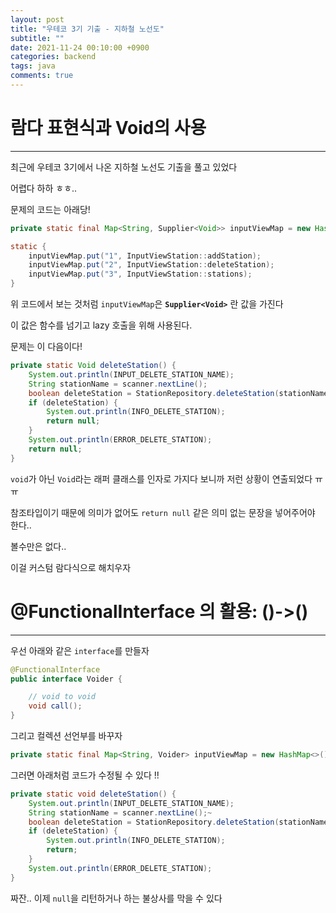 ```yaml
---
layout: post
title: "우테코 3기 기출 - 지하철 노선도"
subtitle: ""
date: 2021-11-24 00:10:00 +0900
categories: backend
tags: java
comments: true
---
```


# 람다 표현식과 Void의 사용

---

최근에 우테코 3기에서 나온 지하철 노선도 기출을 풀고 있었다

어렵다 하하 ㅎㅎ..

문제의 코드는 아래당!

```java
private static final Map<String, Supplier<Void>> inputViewMap = new HashMap<>();

static {
    inputViewMap.put("1", InputViewStation::addStation);
    inputViewMap.put("2", InputViewStation::deleteStation);
    inputViewMap.put("3", InputViewStation::stations);
}
```

위 코드에서 보는 것처럼 `inputViewMap`은 **`Supplier<Void>`** 란 값을 가진다

이 값은 함수를 넘기고 lazy 호출을 위해 사용된다.

문제는 이 다음이다!

```java
private static Void deleteStation() {
    System.out.println(INPUT_DELETE_STATION_NAME);
    String stationName = scanner.nextLine();
    boolean deleteStation = StationRepository.deleteStation(stationName);
    if (deleteStation) {
        System.out.println(INFO_DELETE_STATION);
        return null;
    }
    System.out.println(ERROR_DELETE_STATION);
    return null;
}
```

`void`가 아닌 `Void`라는 래퍼 클래스를 인자로 가지다 보니까 저런 상황이 연출되었다 ㅠㅠ

참조타입이기 때문에 의미가 없어도 `return null` 같은 의미 없는 문장을 넣어주어야 한다..

볼수만은 없다..

이걸 커스텀 람다식으로 해치우자

# @FunctionalInterface 의 활용: ()->()

---

우선 아래와 같은 `interface`를 만들자

```java
@FunctionalInterface
public interface Voider {

    // void to void
    void call();
}
```

그리고 컬렉션 선언부를 바꾸자

```java
private static final Map<String, Voider> inputViewMap = new HashMap<>();
```

그러면 아래처럼 코드가 수정될 수 있다 !!

```java
private static void deleteStation() {
    System.out.println(INPUT_DELETE_STATION_NAME);
    String stationName = scanner.nextLine();~
    boolean deleteStation = StationRepository.deleteStation(stationName);
    if (deleteStation) {
        System.out.println(INFO_DELETE_STATION);
        return;
    }
    System.out.println(ERROR_DELETE_STATION);
}
```

짜잔.. 이제 `null`을 리턴하거나 하는 불상사를 막을 수 있다
